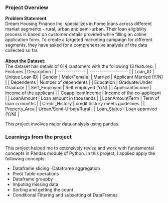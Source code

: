 ### Project Overview

 **Problem Statement** <br/>
Dream Housing Finance Inc. specializes in home loans across different market segments - rural, urban and semi-urban. Their loan eligibility process is based on customer details provided while filling an online application form. To create a targeted marketing campaign for different segments, they have asked for a comprehensive analysis of the data collected so far.
<br/>
<br/>
**About the Dataset:** <br/>
The dataset has details of 614 customers with the following 13 features:
| Features | Description |
| -------------- | ------------------- |
| Loan_ID |	Unique Loan ID|
| Gender |	Male/Female|
| Married |	Applicant Married (Y/N) |
| Dependents |	Number of dependents |
| Education |	Graduate/Under Graduate |
| Self_Employed |	Self employed (Y/N) |
| ApplicantIncome |	Income of the applicant |
| CoapplicantIncome |	Income of the co-applicant |
| LoanAmount |	Loan amount in thousands |
| LoanAmountTerm |	Term of loan in months |
| Credit_History | credit history meets guidelines |
| Property_Area |	Urban/Semi-Urban/Rural |
| Loan_Status | Loan approved (Y/N) |

This project involves major data analysis using pandas.


### Learnings from the project

 This project helped me to extensively revise and work with fundamental concepts in Pandas module of Python. In this project, I applied apply the following concepts:
- Dataframe slicing
-Dataframe aggregation
- Pivot Table operations
- Dataframe groupby
- Imputing missing data
- Sorting and getting the count
-  Conditional Filtering and subsetting of DataFrames






